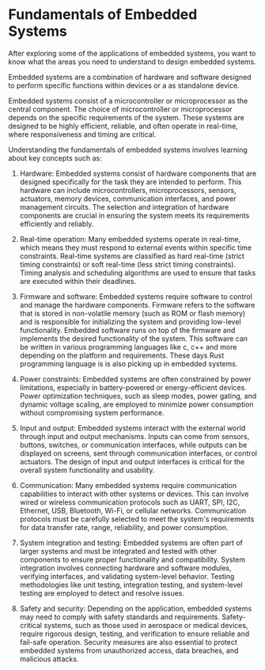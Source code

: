 # Fundamentals of Embedded Systems

After exploring some of the applications of embedded systems, you want to know what the areas you need to understand to design embedded systems.

Embedded systems are a combination of hardware and software designed to perform specific functions within devices or a as standalone device.

Embedded systems consist of a microcontroller or microprocessor as the central component. The choice of microcontroller or microprocessor depends on the specific requirements of the system. These systems are designed to be highly efficient, reliable, and often operate in real-time, where responsiveness and timing are critical.

Understanding the fundamentals of embedded systems involves learning about key concepts such as:

1. Hardware: Embedded systems consist of hardware components that are designed specifically for the task they are intended to perform. This hardware can include microcontrollers, microprocessors, sensors, actuators, memory devices, communication interfaces, and power management circuits. The selection and integration of hardware components are crucial in ensuring the system meets its requirements efficiently and reliably.

2. Real-time operation: Many embedded systems operate in real-time, which means they must respond to external events within specific time constraints. Real-time systems are classified as hard real-time (strict timing constraints) or soft real-time (less strict timing constraints). Timing analysis and scheduling algorithms are used to ensure that tasks are executed within their deadlines.

3. Firmware and software: Embedded systems require software to control and manage the hardware components. Firmware refers to the software that is stored in non-volatile memory (such as ROM or flash memory) and is responsible for initializing the system and providing low-level functionality. Embedded software runs on top of the firmware and implements the desired functionality of the system. This software can be written in various programming languages like c, c++ and more depending on the platform and requirements. These days Rust programming language is is also picking up in embedded systems.

4. Power constraints: Embedded systems are often constrained by power limitations, especially in battery-powered or energy-efficient devices. Power optimization techniques, such as sleep modes, power gating, and dynamic voltage scaling, are employed to minimize power consumption without compromising system performance.

5. Input and output: Embedded systems interact with the external world through input and output mechanisms. Inputs can come from sensors, buttons, switches, or communication interfaces, while outputs can be displayed on screens, sent through communication interfaces, or control actuators. The design of input and output interfaces is critical for the overall system functionality and usability.

6. Communication: Many embedded systems require communication capabilities to interact with other systems or devices. This can involve wired or wireless communication protocols such as UART, SPI, I2C, Ethernet, USB, Bluetooth, Wi-Fi, or cellular networks. Communication protocols must be carefully selected to meet the system's requirements for data transfer rate, range, reliability, and power consumption.

7. System integration and testing: Embedded systems are often part of larger systems and must be integrated and tested with other components to ensure proper functionality and compatibility. System integration involves connecting hardware and software modules, verifying interfaces, and validating system-level behavior. Testing methodologies like unit testing, integration testing, and system-level testing are employed to detect and resolve issues.

8. Safety and security: Depending on the application, embedded systems may need to comply with safety standards and requirements. Safety-critical systems, such as those used in aerospace or medical devices, require rigorous design, testing, and verification to ensure reliable and fail-safe operation. Security measures are also essential to protect embedded systems from unauthorized access, data breaches, and malicious attacks.
